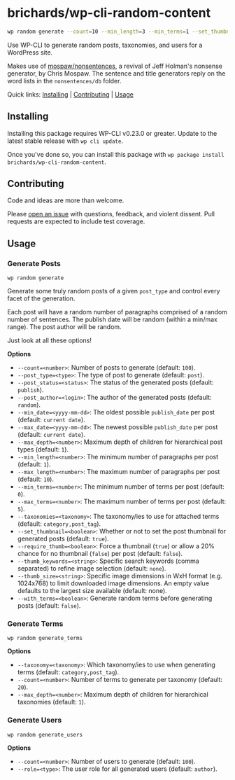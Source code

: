 brichards/wp-cli-random-content
================

```bash
wp random generate --count=10 --min_length=3 --min_terms=1 --set_thumbnail=true --require_thumb=true --thumb_size=1024x768 --min_date=2021-01-01 --max_date=2021-05-17
```
Use WP-CLI to generate random posts, taxonomies, and users for a WordPress site.

Makes use of [mospaw/nonsentences](https://github.com/mospaw/nonsentences), a revival of Jeff Holman's nonsense generator, by Chris Mospaw. The sentence and title generators reply on the word lists in the `nonsentences/db` folder.

Quick links: [Installing](#installing) | [Contributing](#contributing) | [Usage](#usage)

## Installing

Installing this package requires WP-CLI v0.23.0 or greater. Update to the latest stable release with `wp cli update`.

Once you've done so, you can install this package with `wp package install brichards/wp-cli-random-content`.

## Contributing

Code and ideas are more than welcome.

Please [open an issue](https://github.com/brichards/wp-cli-random-content/issues) with questions, feedback, and violent dissent. Pull requests are expected to include test coverage.

## Usage

### Generate Posts

`wp random generate`

Generate some truly random posts of a given `post_type` and control every facet of the generation.

Each post will have a random number of paragraphs comprised of a random number of sentences. The publish date will be random (within a min/max range). The post author will be random.

Just look at all these options!

**Options**

* `--count=<number>`: Number of posts to generate (default: `100`).
* `--post_type=<type>`: The type of post to generate (default: `post`).
* `--post_status=<status>`: The status of the generated posts (default: `publish`).
* `--post_author=<login>`: The author of the generated posts (default: `random`).
* `--min_date=<yyyy-mm-dd>`: The oldest possible `publish_date` per post (default: `current date`).
* `--max_date=<yyyy-mm-dd>`: The newest possible `publish_date` per post (default: `current date`).
* `--max_depth=<number>`: Maximum depth of children for hierarchical post types (default: `1`).
* `--min_length=<number>`: The minimum number of paragraphs per post (default: `1`).
* `--max_length=<number>`: The maximum number of paragraphs per post (default: `10`).
* `--min_terms=<number>`: The minimum number of terms per post (default: `0`).
* `--max_terms=<number>`: The maximum number of terms per post (default: `5`).
* `--taxonomies=<taxonomy>`: The taxonomy/ies to use for attached terms (default: `category,post_tag`).
* `--set_thumbnail=<boolean>`: Whether or not to set the post thumbnail for generated posts (default: `true`).
* `--require_thumb=<boolean>`: Force a thumbnail (`true`) or allow a 20% chance for no thumbnail (`false`) per post (default: `false`).
* `--thumb_keywords=<string>`: Specific search keywords (comma separated) to refine image selection (default: `none`).
* `--thumb_size=<string>`: Specific image dimensions in WxH format (e.g. 1024x768) to limit downloaded image dimensions. An empty value defaults to the largest size available (default: none).
* `--with_terms=<boolean>`: Generate random terms before generating posts (default: `false`).

### Generate Terms

`wp random generate_terms`

**Options**

* `--taxonomy=<taxonomy>`: Which taxonomy/ies to use when generating terms (default: `category,post_tag`).
* `--count=<number>`: Number of terms to generate per taxonomy (default: `20`).
* `--max_depth=<number>`: Maximum depth of children for hierarchical taxonomies (default: `1`).

### Generate Users

`wp random generate_users`

**Options**

* `--count=<number>`: Number of users to generate (default: `100`).
* `--role=<type>`: The user role for all generated users (default: `author`).
